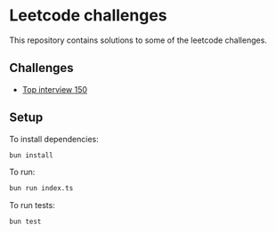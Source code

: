 # Leetcode challenges

This repository contains solutions to some of the leetcode challenges.

## Challenges

- [Top interview 150](https://leetcode.com/studyplan/top-interview-150/)

## Setup

To install dependencies:

```bash
bun install
```

To run:

```bash
bun run index.ts
```

To run tests:

```bash
bun test
```
